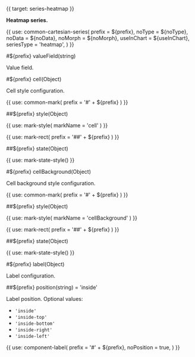 {{ target: series-heatmap }}

<!-- IHeatmapSeriesSpec -->

**Heatmap series.**

{{ use: common-cartesian-series(
  prefix = ${prefix},
  noType = ${noType},
  noData = ${noData},
  noMorph = ${noMorph},
  useInChart = ${useInChart},
  seriesType = 'heatmap',
) }}

#${prefix} valueField(string)

Value field.

#${prefix} cell(Object)

Cell style configuration.

{{ use: common-mark(
  prefix = '#' + ${prefix}
) }}

##${prefix} style(Object)

{{ use: mark-style(
  markName = 'cell'
) }}

{{ use: mark-rect(
  prefix = '##' + ${prefix}
) }}

##${prefix} state(Object)

{{ use: mark-state-style() }}

#${prefix} cellBackground(Object)

Cell background style configuration.

{{ use: common-mark(
  prefix = '#' + ${prefix}
) }}

##${prefix} style(Object)

{{ use: mark-style(
  markName = 'cellBackground'
) }}

{{ use: mark-rect(
  prefix = '##' + ${prefix}
) }}

##${prefix} state(Object)

{{ use: mark-state-style() }}

#${prefix} label(Object)

Label configuration.

##${prefix} position(string) = 'inside'

Label position. Optional values:

- `'inside'`
- `'inside-top'`
- `'inside-bottom'`
- `'inside-right'`
- `'inside-left'`

{{ use: component-label(
  prefix = '#' + ${prefix},
  noPosition = true,
) }}